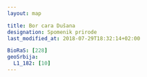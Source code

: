 ```yaml
---
layout: map

title: Bor cara Dušana
designation: Spomenik prirode
last_modified_at: 2018-07-29T18:32:14+02:00

BioRaS: [228]
geoSrbija:
  L1_182: [10]
---
```

